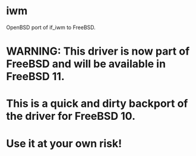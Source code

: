 # iwm
OpenBSD port of if_iwm to FreeBSD.

# WARNING: This driver is now part of FreeBSD and will be available in FreeBSD 11. #
# This is a quick and dirty backport of the driver for FreeBSD 10. #
# Use it at your own risk! #
